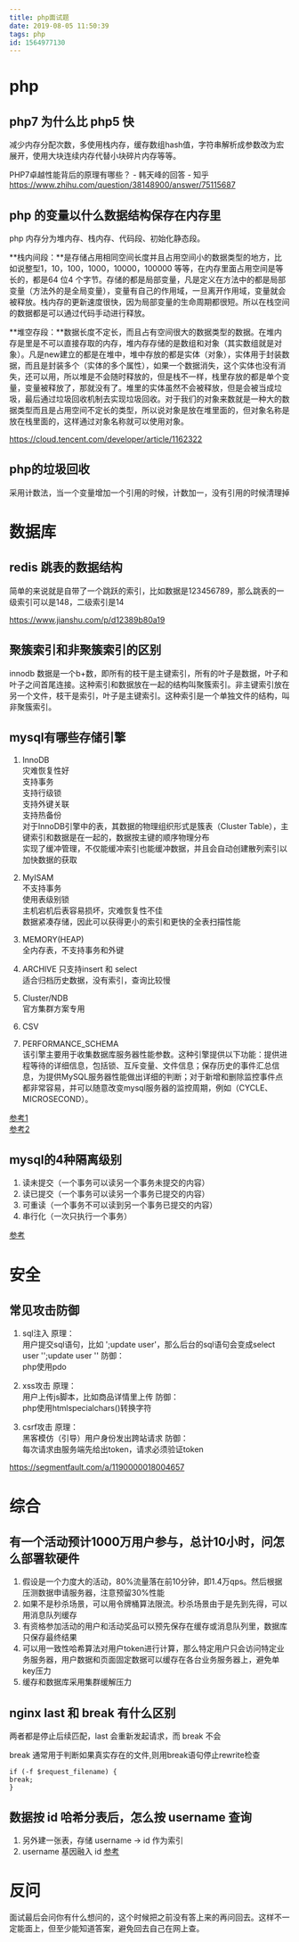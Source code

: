 ```yaml
---
title: php面试题
date: 2019-08-05 11:50:39
tags: php
id: 1564977130
---
```

# php
## php7 为什么比 php5 快

减少内存分配次数，多使用栈内存，缓存数组hash值，字符串解析成参数改为宏展开，使用大块连续内存代替小块碎片内存等等。

PHP7卓越性能背后的原理有哪些？ - 韩天峰的回答 - 知乎
https://www.zhihu.com/question/38148900/answer/75115687

## php 的变量以什么数据结构保存在内存里

php 内存分为堆内存、栈内存、代码段、初始化静态段。

**栈内间段：**是存储占用相同空间长度并且占用空间小的数据类型的地方，比如说整型1，10，100，1000，10000，100000 等等，在内存里面占用空间是等长的，都是64 位4 个字节。存储的都是局部变量，凡是定义在方法中的都是局部变量（方法外的是全局变量），变量有自己的作用域，一旦离开作用域，变量就会被释放。栈内存的更新速度很快，因为局部变量的生命周期都很短。所以在栈空间的数据都是可以通过代码手动进行释放。

**堆空存段：**数据长度不定长，而且占有空间很大的数据类型的数据。在堆内存是里是不可以直接存取的内存，堆内存存储的是数组和对象（其实数组就是对象）。凡是new建立的都是在堆中，堆中存放的都是实体（对象），实体用于封装数据，而且是封装多个（实体的多个属性），如果一个数据消失，这个实体也没有消失，还可以用，所以堆是不会随时释放的，但是栈不一样，栈里存放的都是单个变量，变量被释放了，那就没有了。堆里的实体虽然不会被释放，但是会被当成垃圾，最后通过垃圾回收机制去实现垃圾回收。对于我们的对象来数就是一种大的数据类型而且是占用空间不定长的类型，所以说对象是放在堆里面的，但对象名称是放在栈里面的，这样通过对象名称就可以使用对象。

https://cloud.tencent.com/developer/article/1162322

## php的垃圾回收
采用计数法，当一个变量增加一个引用的时候，计数加一，没有引用的时候清理掉

# 数据库
## redis 跳表的数据结构
简单的来说就是自带了一个跳跃的索引，比如数据是123456789，那么跳表的一级索引可以是148，二级索引是14

https://www.jianshu.com/p/d12389b80a19

## 聚簇索引和非聚簇索引的区别
innodb 数据是一个b+数，即所有的枝干是主键索引，所有的叶子是数据，叶子和叶子之间首尾连接。这种索引和数据放在一起的结构叫聚簇索引。非主键索引放在另一个文件，枝干是索引，叶子是主键索引。这种索引是一个单独文件的结构，叫非聚簇索引。

## mysql有哪些存储引擎
1. InnoDB  
灾难恢复性好  
支持事务  
支持行级锁  
支持外键关联  
支持热备份  
对于InnoDB引擎中的表，其数据的物理组织形式是簇表（Cluster Table），主键索引和数据是在一起的，数据按主键的顺序物理分布  
实现了缓冲管理，不仅能缓冲索引也能缓冲数据，并且会自动创建散列索引以加快数据的获取

2. MyISAM  
不支持事务  
使用表级别锁  
主机宕机后表容易损坏，灾难恢复性不佳  
数据紧凑存储，因此可以获得更小的索引和更快的全表扫描性能

3. MEMORY(HEAP)  
全内存表，不支持事务和外键

4. ARCHIVE
只支持insert 和 select  
适合归档历史数据，没有索引，查询比较慢

5. Cluster/NDB  
官方集群方案专用

6. CSV

7. PERFORMANCE_SCHEMA  
该引擎主要用于收集数据库服务器性能参数。这种引擎提供以下功能：提供进程等待的详细信息，包括锁、互斥变量、文件信息；保存历史的事件汇总信息，为提供MySQL服务器性能做出详细的判断；对于新增和删除监控事件点都非常容易，并可以随意改变mysql服务器的监控周期，例如（CYCLE、MICROSECOND）。

[参考1](https://blog.csdn.net/Java_fenxiang/article/details/82870335)  
[参考2](https://www.cnblogs.com/zhuchuanbo/p/8038733.html)

## mysql的4种隔离级别
1. 读未提交（一个事务可以读另一个事务未提交的内容）
2. 读已提交（一个事务可以读另一个事务已提交的内容）
3. 可重读（一个事务不可以读到另一个事务已提交的内容）
4. 串行化（一次只执行一个事务）

[参考](/posts/1528164495)

# 安全
## 常见攻击防御
1. sql注入
原理：  
用户提交sql语句，比如 ';update user'，那么后台的sql语句会变成select user '';update user ''
防御：  
php使用pdo

2. xss攻击
原理：  
用户上传js脚本，比如商品详情里上传<script></script>
防御：  
php使用htmlspecialchars()转换字符

3. csrf攻击
原理：  
黑客模仿（引导）用户身份发出跨站请求
防御：  
每次请求由服务端先给出token，请求必须验证token

https://segmentfault.com/a/1190000018004657

# 综合
## 有一个活动预计1000万用户参与，总计10小时，问怎么部署软硬件
1. 假设是一个力度大的活动，80%流量落在前10分钟，即1.4万qps。然后根据压测数据申请服务器，注意预留30%性能
2. 如果不是秒杀场景，可以用令牌桶算法限流。秒杀场景由于是先到先得，可以用消息队列缓存
3. 有资格参加活动的用户和活动奖品可以预先保存在缓存或消息队列里，数据库只保存最终结果
4. 可以用一致性哈希算法对用户token进行计算，那么特定用户只会访问特定业务服务器，用户数据和页面固定数据可以缓存在各台业务服务器上，避免单key压力
5. 缓存和数据库采用集群缓解压力

## nginx last 和 break 有什么区别
两者都是停止后续匹配，last 会重新发起请求，而 break 不会

break 通常用于判断如果真实存在的文件,则用break语句停止rewrite检查
```
if (-f $request_filename) {
break;
}
```

## 数据按 id 哈希分表后，怎么按 username 查询
1. 另外建一张表，存储 username -> id 作为索引
2. username 基因融入 id
[参考](https://blog.csdn.net/wufaliang003/article/details/78763686)

# 反问
面试最后会问你有什么想问的，这个时候把之前没有答上来的再问回去。这样不一定能面上，但至少能知道答案，避免回去自己在网上查。